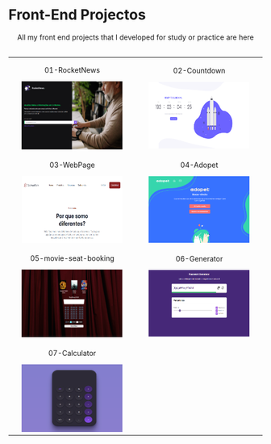 # Front-End Projectos
<p align="center">
    All my front end projects that I developed for study or practice are here
    <br><br>
    <table align="center">
        <tr align="center">
            <td width="300">
                <p align="center">01-RocketNews</p>
                <a href="01-RocketNews"><img width="200" src="01-RocketNews/01-preview.png"/></a>
            </td>
            <td width="300">
                <p align="center">02-Countdown</p>
                <a href="02-Countdown"><img width="200" height="132"src="img/02-preview.png"/></a>
            </td>
        </tr>
        <tr align="center">
            <td width="300">
                <p align="center">03-WebPage</p>
                <a href="03-WebPage"><img width="200" height="132" src="img/03-preview.png"/></a>
            </td>
            <td width="300">
                <p align="center">04-Adopet</p>
                <a href="04-Adopet"><img width="200" height="132" src="img/04-preview.png"/></a>
            </td>
        </tr>
        <tr align="center">
            <td width="300">
                <p align="center">05-movie-seat-booking</p>
                <a href="05-movie-seat-booking"><img width="200" height="134" src="img/05-preview.png"></a>
            </td>
            <td width="300">
                <p align="center">06-Generator</p>
                <a href="06-Generator"><img width="200" height="132" src="img/06-preview.png"/></a>
            </td>
        </tr>
        <tr align="center">
            <td width="300">
                <p align="center">07-Calculator</p>
                <a href="07-Calculator"><img width="200" height="134" src="img/07-preview.png"></a>
            </td>
            <td width="300">
                <!-- <p align="center"></p> -->
                <!-- <a href="#"><img width="200" height="132" src="#"/></a> -->
            </td>
        </tr>
    </table>
</p>